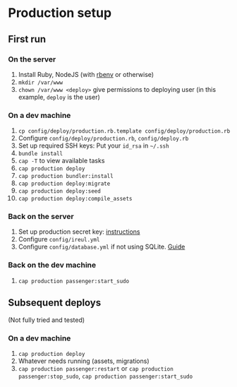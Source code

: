 # Production setup

## First run

### On the server
1. Install Ruby, NodeJS (with [rbenv](https://github.com/rbenv/rbenv) or otherwise)
2. `mkdir /var/www`
3. `chown /var/www <deploy>` give permissions to deploying user (in this example, `deploy` is the user)

### On a dev machine
1. `cp config/deploy/production.rb.template config/deploy/production.rb`
2. Configure `config/deploy/production.rb`, `config/deploy.rb`
3. Set up required SSH keys: Put your `id_rsa` in `~/.ssh`
4. `bundle install`
5. `cap -T` to view available tasks
6. `cap production deploy`
7. `cap production bundler:install`
8. `cap production deploy:migrate`
9. `cap production deploy:seed`
10. `cap production deploy:compile_assets`

### Back on the server
1. Set up production secret key: [instructions](http://stackoverflow.com/a/26172408)
2. Configure `config/ireul.yml`
3. Configure `config/database.yml` if not using SQLite. [Guide](http://edgeguides.rubyonrails.org/configuring.html#configuring-a-database)

### Back on the dev machine
1. `cap production passenger:start_sudo`

## Subsequent deploys
(Not fully tried and tested)

### On a dev machine
1. `cap production deploy`
2. Whatever needs running (assets, migrations)
3. `cap production passenger:restart` or `cap production passenger:stop_sudo`, `cap production passenger:start_sudo`
